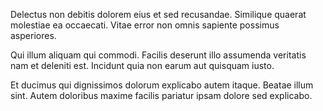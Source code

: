 Delectus non debitis dolorem eius et sed recusandae. Similique quaerat molestiae ea occaecati. Vitae error non omnis sapiente possimus asperiores.
 Qui illum aliquam qui commodi. Facilis deserunt illo assumenda veritatis nam et deleniti est. Incidunt quia non earum aut quisquam iusto.
 Et ducimus qui dignissimos dolorum explicabo autem itaque. Beatae illum sint. Autem doloribus maxime facilis pariatur ipsam dolore sed explicabo.